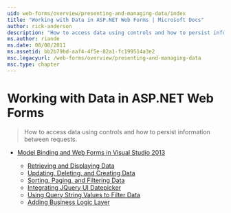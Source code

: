 ```yaml
---
uid: web-forms/overview/presenting-and-managing-data/index
title: "Working with Data in ASP.NET Web Forms | Microsoft Docs"
author: rick-anderson
description: "How to access data using controls and how to persist information between requests."
ms.author: riande
ms.date: 08/08/2011
ms.assetid: bb2b79bd-aaf4-4f5e-82a1-fc199514a3e2
msc.legacyurl: /web-forms/overview/presenting-and-managing-data
msc.type: chapter
---
```

Working with Data in ASP.NET Web Forms
====================
> How to access data using controls and how to persist information between requests.


- [Model Binding and Web Forms in Visual Studio 2013](model-binding/index.md)

    - [Retrieving and Displaying Data](model-binding/retrieving-data.md)
    - [Updating, Deleting, and Creating Data](model-binding/updating-deleting-and-creating-data.md)
    - [Sorting, Paging, and Filtering Data](model-binding/sorting-paging-and-filtering-data.md)
    - [Integrating JQuery UI Datepicker](model-binding/integrating-jquery-ui.md)
    - [Using Query String Values to Filter Data](model-binding/using-query-string-values-to-retrieve-data.md)
    - [Adding Business Logic Layer](model-binding/adding-business-logic-layer.md)

